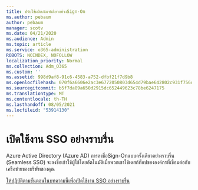 ```yaml
---
title: ปรับใช้ผลิตภัณฑ์เดียวอย่างSign-On
ms.author: pebaum
author: pebaum
manager: scotv
ms.date: 04/21/2020
ms.audience: Admin
ms.topic: article
ms.service: o365-administration
ROBOTS: NOINDEX, NOFOLLOW
localization_priority: Normal
ms.collection: Adm_O365
ms.custom: ''
ms.assetid: 998d9af8-91c6-4583-a752-dfbf21f7d9b8
ms.openlocfilehash: 070f6a6606e2ac3e6772050803d654d79bae642802c931f756d1c1ac3421f34d
ms.sourcegitcommit: b5f7da89a650d2915dc652449623c78be6247175
ms.translationtype: MT
ms.contentlocale: th-TH
ms.lasthandoff: 08/05/2021
ms.locfileid: "53914130"
---
```

# <a name="enable-seamless-sso"></a>เปิดใช้งาน SSO อย่างราบรื่น

Azure Active Directory (Azure AD) การลงชื่อSign-Onแบบครั้งเดียวอย่างราบรื่น (Seamless SSO) จะลงชื่อเข้าใช้ผู้ใช้โดยอัตโนมัติเมื่อพวกเขาใช้เดสก์ท็อปขององค์กรที่เชื่อมต่อกับเครือข่ายของบริษัทของคุณ
  
[ให้ปฏิบัติตามขั้นตอนในบทความนี้เพื่อเปิดใช้งาน SSO อย่างราบรื่น](https://docs.microsoft.com/azure/active-directory/connect/active-directory-aadconnect-sso-quick-start)
  

